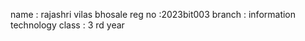 name : rajashri vilas bhosale
reg no :2023bit003
branch : information technology 
class :  3 rd year
